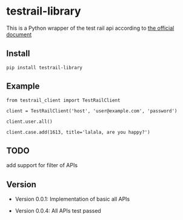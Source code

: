 # testrail-library

This is a Python wrapper of the test rail api according to 
[the official document](http://docs.gurock.com/testrail-api2/start)

## Install

    pip install testrail-library


## Example

    from testrail_client import TestRailClient
    
    client = TestRailClient('host', 'user@example.com', 'password')
    
    client.user.all()
    
    client.case.add(1613, title='lalala, are you happy?')

## TODO

add support for filter of APIs
 
## Version

* Version 0.0.1:    Implementation of basic all APIs

* Version 0.0.4:    All APIs test passed
